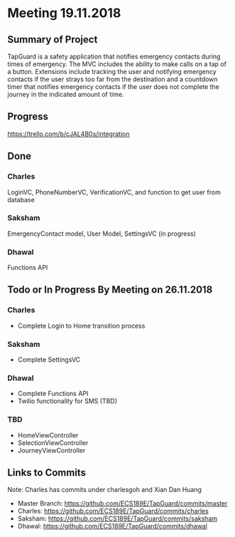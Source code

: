 # Meeting 19.11.2018
## Summary of Project
TapGuard is a safety application that notifies emergency contacts during times of emergency. The MVC includes the ability to make calls on a tap of a button. Extensions include tracking the user and notifying emergency contacts if the user strays too far from the destination and a countdown timer that notifies emergency contacts if the user does not complete the journey in the indicated amount of time. 

## Progress
https://trello.com/b/cJAL4B0s/integration

## Done
### Charles
LoginVC, PhoneNumberVC, VerificationVC, and function to get user from database

### Saksham
EmergencyContact model, User Model, SettingsVC (in progress)

### Dhawal
Functions API

## Todo or In Progress By Meeting on 26.11.2018
### Charles
- Complete Login to Home transition process

### Saksham 
- Complete SettingsVC

### Dhawal
- Complete Functions API
- Twilio functionality for SMS (TBD)

### TBD
- HomeViewController
- SelectionViewController
- JourneyViewController

## Links to Commits
Note: Charles has commits under charlesgoh and Xian Dan Huang
- Master Branch: https://github.com/ECS189E/TapGuard/commits/master
- Charles: https://github.com/ECS189E/TapGuard/commits/charles
- Saksham: https://github.com/ECS189E/TapGuard/commits/saksham
- Dhawal: https://github.com/ECS189E/TapGuard/commits/dhawal

